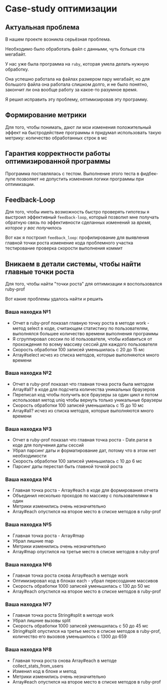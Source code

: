 # Case-study оптимизации

## Актуальная проблема
В нашем проекте возникла серьёзная проблема.

Необходимо было обработать файл с данными, чуть больше ста мегабайт.

У нас уже была программа на `ruby`, которая умела делать нужную обработку.

Она успешно работала на файлах размером пару мегабайт, но для большого файла она работала слишком долго, и не было понятно, закончит ли она вообще работу за какое-то разумное время.

Я решил исправить эту проблему, оптимизировав эту программу.

## Формирование метрики
Для того, чтобы понимать, дают ли мои изменения положительный эффект на быстродействие программы я придумал использовать такую метрику: количество обработанных строк в мс

## Гарантия корректности работы оптимизированной программы
Программа поставлялась с тестом. Выполнение этого теста в фидбек-лупе позволяет не допустить изменения логики программы при оптимизации.

## Feedback-Loop
Для того, чтобы иметь возможность быстро проверять гипотезы я выстроил эффективный `feedback-loop`, который позволил мне получать обратную связь по эффективности сделанных изменений за *время, которое у вас получилось*

Вот как я построил `feedback_loop`: 
    профилирование для выявления главной точки роста
    изменение кода проблемного участка
    тестирование
    проверка скорости выполнения
    коммит

## Вникаем в детали системы, чтобы найти главные точки роста
Для того, чтобы найти "точки роста" для оптимизации я воспользовался ruby-prof

Вот какие проблемы удалось найти и решить

### Ваша находка №1
- Отчет в ruby-prof показал главную точку роста в методе work - метод select в коде, считающем статистику по пользователям, выполнялся большее количество времени выполнения программы
- Я сгруппировал сессии по id пользователя, чтобы избавиться от прохождения по всему массиву сессий для каждого пользователя 
- Скорость обработки 100 записей уменьшилась с 20 до 15 мс
- Array#select исчез из списка методов, которые выполняются много времени

### Ваша находка №2
- Отчет в ruby-prof показал что главная точка роста была методом Array#all? в коде для подсчета количества уникальных браузеров 
- Переписал код чтобы получить все браузеры за один цикл и потом использовал метод uniq чтобы вернуть только уникальные браузеры
- Скорость обработки 100 записей уменьшилась с 15 до 10 мс
- Array#all? исчез из списка методов, которые выполняются много времени

### Ваша находка №3
- Отчет в ruby-prof показал что главная точка роста - Date.parse в коде для получения даты сессий
- Убрал парсинг даты и форматирование дат, потому что в этом нет необходимости
- Скорость обработки 100 записей уменьшилась с 10 до 6 мс
- Парсинг даты перестал быть главной точкой роста

### Ваша находка №4
- Главная точка роста - Array#each в коде для формирования отчета
- Объединил несколько проходов по массиву с пользователями в один
- Метрики изменились очень незначительно
- Array#each опустился на второе место в списке методов в ruby-prof

### Ваша находка №5
- Главная точка роста - Array#map
- Убрал лишние map
- Метрики изменились очень незначительно
- Array#map опустился на третье место в списке методов в ruby-prof

### Ваша находка №6
- Главная точка роста снова Array#each в методе work
- Оптимизировал код в блоках each - убрал пересоздание массивов
- Скорость обработки 1000 записей уменьшилась с 130 до 50 мс
- Array#each опустился на второе место в списке методов в ruby-prof

### Ваша находка №7
- Главная точка роста String#split в методе work
- Убрал лишние вызовы split
- Скорость обработки 1000 записей уменьшилась с 50 до 45 мс
- String#split опустился на третье место в списке методов в ruby-prof, количество его вызовов уменьшилось с 1300 до 659

### Ваша находка №8
- Главная точка роста снова Array#each в методе collect_stats_from_users
- Изменил код в блоке и метод
- Метрики изменились очень незначительно
- Array#each опустился на второе место в списке методов в ruby-prof